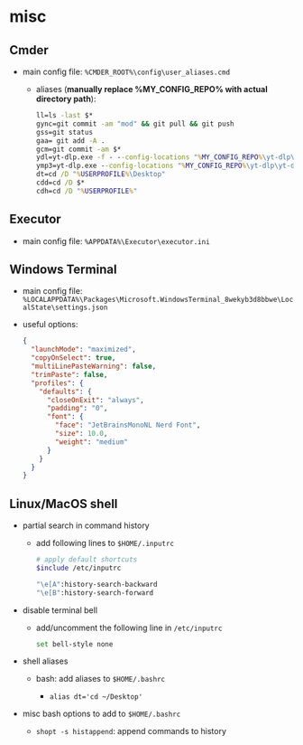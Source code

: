 # misc

## Cmder

- main config file: `%CMDER_ROOT%\config\user_aliases.cmd`

  - aliases (**manually replace %MY_CONFIG_REPO% with actual directory path**):
    ```cmd
    ll=ls -last $*
    gync=git commit -am "mod" && git pull && git push
    gss=git status
    gaa= git add -A .
    gcm=git commit -am $*
    ydl=yt-dlp.exe -f - --config-locations "%MY_CONFIG_REPO%\yt-dlp\yt-dlp.conf" $*
    ymp3=yt-dlp.exe --config-locations "%MY_CONFIG_REPO%\yt-dlp\yt-dlp.conf" --extract-audio --audio-format mp3 $*
    dt=cd /D "%USERPROFILE%\Desktop"
    cdd=cd /D $*
    cdh=cd /D "%USERPROFILE%"
    ```

## Executor

- main config file: `%APPDATA%\Executor\executor.ini`

## Windows Terminal

- main config file: `%LOCALAPPDATA%\Packages\Microsoft.WindowsTerminal_8wekyb3d8bbwe\LocalState\settings.json`

- useful options:

  ```json
  {
    "launchMode": "maximized",
    "copyOnSelect": true,
    "multiLinePasteWarning": false,
    "trimPaste": false,
    "profiles": {
      "defaults": {
        "closeOnExit": "always",
        "padding": "0",
        "font": {
          "face": "JetBrainsMonoNL Nerd Font",
          "size": 10.0,
          "weight": "medium"
        }
      }
    }
  }
  ```

## Linux/MacOS shell

- partial search in command history

  - add following lines to `$HOME/.inputrc`

    ```sh
    # apply default shortcuts
    $include /etc/inputrc

    "\e[A":history-search-backward
    "\e[B":history-search-forward
    ```

- disable terminal bell

  - add/uncomment the following line in `/etc/inputrc`

    ```sh
    set bell-style none
    ```

- shell aliases

  - bash: add aliases to `$HOME/.bashrc`

    - `alias dt='cd ~/Desktop'`

- misc bash options to add to `$HOME/.bashrc`

  - `shopt -s histappend`: append commands to history
